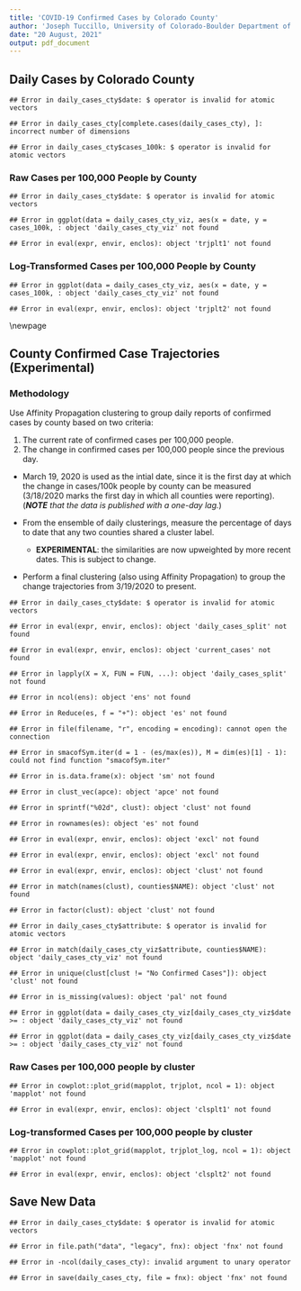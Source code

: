```yaml
---
title: 'COVID-19 Confirmed Cases by Colorado County'
author: 'Joseph Tuccillo, University of Colorado-Boulder Department of Geography'
date: "20 August, 2021"
output: pdf_document
---
```




## Daily Cases by Colorado County






```
## Error in daily_cases_cty$date: $ operator is invalid for atomic vectors
```


```
## Error in daily_cases_cty[complete.cases(daily_cases_cty), ]: incorrect number of dimensions
```






```
## Error in daily_cases_cty$cases_100k: $ operator is invalid for atomic vectors
```


### Raw Cases per 100,000 People by County


```
## Error in daily_cases_cty$date: $ operator is invalid for atomic vectors
```



```
## Error in ggplot(data = daily_cases_cty_viz, aes(x = date, y = cases_100k, : object 'daily_cases_cty_viz' not found
```

```
## Error in eval(expr, envir, enclos): object 'trjplt1' not found
```

### Log-Transformed Cases per 100,000 People by County


```
## Error in ggplot(data = daily_cases_cty_viz, aes(x = date, y = cases_100k, : object 'daily_cases_cty_viz' not found
```

```
## Error in eval(expr, envir, enclos): object 'trjplt2' not found
```




\newpage
## County Confirmed Case Trajectories (Experimental)


### Methodology

Use Affinity Propagation clustering to group daily reports of confirmed cases by county based on two criteria:

1. The current rate of confirmed cases per 100,000 people.
2. The change in confirmed cases per 100,000 people since the previous day.

- March 19, 2020 is used as the intial date, since it is the first day at which the change in cases/100k people by county can be measured (3/18/2020 marks the first day in which all counties were reporting). (_**NOTE** that the data is published with a one-day lag._)

- From the ensemble of daily clusterings, measure the percentage of days to date that any two counties shared a cluster label.
    - **EXPERIMENTAL**: the similarities are now upweighted by more recent dates. This is subject to change.

- Perform a final clustering (also using Affinity Propagation) to group the change trajectories from 3/19/2020 to present.


```
## Error in daily_cases_cty$date: $ operator is invalid for atomic vectors
```


```
## Error in eval(expr, envir, enclos): object 'daily_cases_split' not found
```

```
## Error in eval(expr, envir, enclos): object 'current_cases' not found
```


```
## Error in lapply(X = X, FUN = FUN, ...): object 'daily_cases_split' not found
```




```
## Error in ncol(ens): object 'ens' not found
```

```
## Error in Reduce(es, f = "+"): object 'es' not found
```


```
## Error in file(filename, "r", encoding = encoding): cannot open the connection
```

```
## Error in smacofSym.iter(d = 1 - (es/max(es)), M = dim(es)[1] - 1): could not find function "smacofSym.iter"
```



```
## Error in is.data.frame(x): object 'sm' not found
```


```
## Error in clust_vec(apce): object 'apce' not found
```

```
## Error in sprintf("%02d", clust): object 'clust' not found
```

```
## Error in rownames(es): object 'es' not found
```

```
## Error in eval(expr, envir, enclos): object 'excl' not found
```

```
## Error in eval(expr, envir, enclos): object 'excl' not found
```

```
## Error in eval(expr, envir, enclos): object 'clust' not found
```


```
## Error in match(names(clust), counties$NAME): object 'clust' not found
```


```
## Error in factor(clust): object 'clust' not found
```


```
## Error in daily_cases_cty$attribute: $ operator is invalid for atomic vectors
```

```
## Error in match(daily_cases_cty_viz$attribute, counties$NAME): object 'daily_cases_cty_viz' not found
```




```
## Error in unique(clust[clust != "No Confirmed Cases"]): object 'clust' not found
```



```
## Error in is_missing(values): object 'pal' not found
```


```
## Error in ggplot(data = daily_cases_cty_viz[daily_cases_cty_viz$date >= : object 'daily_cases_cty_viz' not found
```


```
## Error in ggplot(data = daily_cases_cty_viz[daily_cases_cty_viz$date >= : object 'daily_cases_cty_viz' not found
```

### Raw Cases per 100,000 people by cluster


```
## Error in cowplot::plot_grid(mapplot, trjplot, ncol = 1): object 'mapplot' not found
```

```
## Error in eval(expr, envir, enclos): object 'clsplt1' not found
```

### Log-transformed Cases per 100,000 people by cluster


```
## Error in cowplot::plot_grid(mapplot, trjplot_log, ncol = 1): object 'mapplot' not found
```

```
## Error in eval(expr, envir, enclos): object 'clsplt2' not found
```

## Save New Data


```
## Error in daily_cases_cty$date: $ operator is invalid for atomic vectors
```

```
## Error in file.path("data", "legacy", fnx): object 'fnx' not found
```

```
## Error in -ncol(daily_cases_cty): invalid argument to unary operator
```

```
## Error in save(daily_cases_cty, file = fnx): object 'fnx' not found
```

